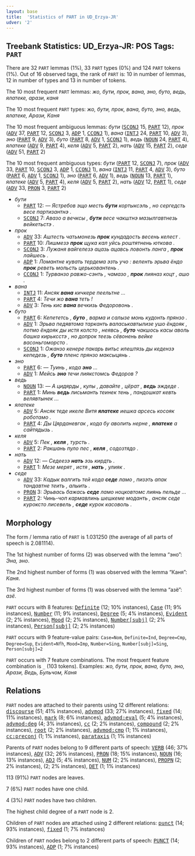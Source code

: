 ```yaml
---
layout: base
title:  'Statistics of PART in UD_Erzya-JR'
udver: '2'
---
```


## Treebank Statistics: UD_Erzya-JR: POS Tags: `PART`

There are 32 `PART` lemmas (1%), 33 `PART` types (0%) and 124 `PART` tokens (1%).
Out of 16 observed tags, the rank of `PART` is: 10 in number of lemmas, 12 in number of types and 13 in number of tokens.

The 10 most frequent `PART` lemmas: <em>жо, бути, прок, вана, эно, буто, ведь, ялатеке, арази, каня</em>

The 10 most frequent `PART` types:  <em>жо, бути, прок, вана, буто, эно, ведь, ялатеке, Арази, Каня</em>

The 10 most frequent ambiguous lemmas: <em>бути</em> (<tt><a href="myv_jr-pos-SCONJ.html">SCONJ</a></tt> 15, <tt><a href="myv_jr-pos-PART.html">PART</a></tt> 12), <em>прок</em> (<tt><a href="myv_jr-pos-ADV.html">ADV</a></tt> 37, <tt><a href="myv_jr-pos-PART.html">PART</a></tt> 12, <tt><a href="myv_jr-pos-SCONJ.html">SCONJ</a></tt> 3, <tt><a href="myv_jr-pos-ADP.html">ADP</a></tt> 1, <tt><a href="myv_jr-pos-CCONJ.html">CCONJ</a></tt> 1), <em>вана</em> (<tt><a href="myv_jr-pos-INTJ.html">INTJ</a></tt> 24, <tt><a href="myv_jr-pos-PART.html">PART</a></tt> 10, <tt><a href="myv_jr-pos-ADV.html">ADV</a></tt> 3), <em>эно</em> (<tt><a href="myv_jr-pos-PART.html">PART</a></tt> 9, <tt><a href="myv_jr-pos-ADV.html">ADV</a></tt> 3), <em>буто</em> (<tt><a href="myv_jr-pos-PART.html">PART</a></tt> 8, <tt><a href="myv_jr-pos-ADV.html">ADV</a></tt> 1, <tt><a href="myv_jr-pos-SCONJ.html">SCONJ</a></tt> 1), <em>ведь</em> (<tt><a href="myv_jr-pos-NOUN.html">NOUN</a></tt> 24, <tt><a href="myv_jr-pos-PART.html">PART</a></tt> 4), <em>ялатеке</em> (<tt><a href="myv_jr-pos-ADV.html">ADV</a></tt> 9, <tt><a href="myv_jr-pos-PART.html">PART</a></tt> 4), <em>келя</em> (<tt><a href="myv_jr-pos-ADV.html">ADV</a></tt> 5, <tt><a href="myv_jr-pos-PART.html">PART</a></tt> 2), <em>нать</em> (<tt><a href="myv_jr-pos-ADV.html">ADV</a></tt> 15, <tt><a href="myv_jr-pos-PART.html">PART</a></tt> 2), <em>седе</em> (<tt><a href="myv_jr-pos-ADV.html">ADV</a></tt> 51, <tt><a href="myv_jr-pos-PART.html">PART</a></tt> 2)

The 10 most frequent ambiguous types:  <em>бути</em> (<tt><a href="myv_jr-pos-PART.html">PART</a></tt> 12, <tt><a href="myv_jr-pos-SCONJ.html">SCONJ</a></tt> 7), <em>прок</em> (<tt><a href="myv_jr-pos-ADV.html">ADV</a></tt> 33, <tt><a href="myv_jr-pos-PART.html">PART</a></tt> 10, <tt><a href="myv_jr-pos-SCONJ.html">SCONJ</a></tt> 3, <tt><a href="myv_jr-pos-ADP.html">ADP</a></tt> 1, <tt><a href="myv_jr-pos-CCONJ.html">CCONJ</a></tt> 1), <em>вана</em> (<tt><a href="myv_jr-pos-INTJ.html">INTJ</a></tt> 11, <tt><a href="myv_jr-pos-PART.html">PART</a></tt> 4, <tt><a href="myv_jr-pos-ADV.html">ADV</a></tt> 3), <em>буто</em> (<tt><a href="myv_jr-pos-PART.html">PART</a></tt> 6, <tt><a href="myv_jr-pos-ADV.html">ADV</a></tt> 1, <tt><a href="myv_jr-pos-SCONJ.html">SCONJ</a></tt> 1), <em>эно</em> (<tt><a href="myv_jr-pos-PART.html">PART</a></tt> 6, <tt><a href="myv_jr-pos-ADV.html">ADV</a></tt> 1), <em>ведь</em> (<tt><a href="myv_jr-pos-NOUN.html">NOUN</a></tt> 13, <tt><a href="myv_jr-pos-PART.html">PART</a></tt> 1), <em>ялатеке</em> (<tt><a href="myv_jr-pos-ADV.html">ADV</a></tt> 5, <tt><a href="myv_jr-pos-PART.html">PART</a></tt> 4), <em>келя</em> (<tt><a href="myv_jr-pos-ADV.html">ADV</a></tt> 5, <tt><a href="myv_jr-pos-PART.html">PART</a></tt> 2), <em>нать</em> (<tt><a href="myv_jr-pos-ADV.html">ADV</a></tt> 12, <tt><a href="myv_jr-pos-PART.html">PART</a></tt> 1), <em>седе</em> (<tt><a href="myv_jr-pos-ADV.html">ADV</a></tt> 33, <tt><a href="myv_jr-pos-PRON.html">PRON</a></tt> 3, <tt><a href="myv_jr-pos-PART.html">PART</a></tt> 2)


* <em>бути</em>
  * <tt><a href="myv_jr-pos-PART.html">PART</a></tt> 12: <em>― Ястребов эщо месть <b>бути</b> кортыксэль , но сергедсть весе партизантнэ .</em>
  * <tt><a href="myv_jr-pos-SCONJ.html">SCONJ</a></tt> 7: <em>Авазо а вечксы , <b>бути</b> весе чакштнэ мазылгавтнезь вейкетьстэ .</em>
* <em>прок</em>
  * <tt><a href="myv_jr-pos-ADV.html">ADV</a></tt> 33: <em>Аштесть чатьмонезь <b>прок</b> кундадость весень келест .</em>
  * <tt><a href="myv_jr-pos-PART.html">PART</a></tt> 10: <em>Лишмезэ <b>прок</b> щука кал уйсь роштятнень юткова .</em>
  * <tt><a href="myv_jr-pos-SCONJ.html">SCONJ</a></tt> 3: <em>Лужаня вайгелезэ ацазь ацавсь ловонть ланга , <b>прок</b> лайшесь .</em>
  * <tt><a href="myv_jr-pos-ADP.html">ADP</a></tt> 1: <em>Ломантне кувать тердема эзть учо : веленть эрьва ёндо <b>прок</b> реветь мольсть церьковантень .</em>
  * <tt><a href="myv_jr-pos-CCONJ.html">CCONJ</a></tt> 1: <em>Турванзо равжо-сэнть , чамазо , <b>прок</b> лияназ коцт , ашо .</em>
* <em>вана</em>
  * <tt><a href="myv_jr-pos-INTJ.html">INTJ</a></tt> 11: <em>Ансяк <b>вана</b> кичкере пеельтне ...</em>
  * <tt><a href="myv_jr-pos-PART.html">PART</a></tt> 4: <em>Течи жо <b>вана</b> теть !</em>
  * <tt><a href="myv_jr-pos-ADV.html">ADV</a></tt> 3: <em>Тень кис <b>вана</b> вечкизь Федоровонь .</em>
* <em>буто</em>
  * <tt><a href="myv_jr-pos-PART.html">PART</a></tt> 6: <em>Кепететсь , <b>буто</b> , варма и салызе монь кудонть прянзо .</em>
  * <tt><a href="myv_jr-pos-ADV.html">ADV</a></tt> 1: <em>Эрьва педявтома тарканть валаськавтылизе ушо ёндояк , потмо ёндояк ды истя колсто , неявсь , <b>буто</b> чакшось касы аволь башка кирьксстэ , но допрок теезь сёвонень вейке васоньгоморсто .</em>
  * <tt><a href="myv_jr-pos-SCONJ.html">SCONJ</a></tt> 1: <em>Ожанзо кенере пакарь витьс илештязь ды кедензэ кепедезь , <b>буто</b> пленс прянзо максыцянь .</em>
* <em>эно</em>
  * <tt><a href="myv_jr-pos-PART.html">PART</a></tt> 6: <em>— Туинь , кода <b>эно</b> ...</em>
  * <tt><a href="myv_jr-pos-ADV.html">ADV</a></tt> 1: <em>Мейсь <b>эно</b> течи лиякстомсь Федоров ?</em>
* <em>ведь</em>
  * <tt><a href="myv_jr-pos-NOUN.html">NOUN</a></tt> 13: <em>― А цидярды , кулы , давайте , цёрат , <b>ведь</b> эждеде .</em>
  * <tt><a href="myv_jr-pos-PART.html">PART</a></tt> 1: <em>Минь <b>ведь</b> лисьманть теинек тень , пандошкат кевть велявтынек ...</em>
* <em>ялатеке</em>
  * <tt><a href="myv_jr-pos-ADV.html">ADV</a></tt> 5: <em>Ансяк теде икеле Витя <b>ялатеке</b> иешка арсесь косояк роботамо .</em>
  * <tt><a href="myv_jr-pos-PART.html">PART</a></tt> 4: <em>Ды Цярданевгак , кода бу аволить нерне , <b>ялатеке</b> а сайтядызь .</em>
* <em>келя</em>
  * <tt><a href="myv_jr-pos-ADV.html">ADV</a></tt> 5: <em>Пек , <b>келя</b> , турсть .</em>
  * <tt><a href="myv_jr-pos-PART.html">PART</a></tt> 2: <em>Ракшань пуло пес , <b>келя</b> , содозтядо .</em>
* <em>нать</em>
  * <tt><a href="myv_jr-pos-ADV.html">ADV</a></tt> 12: <em>― Седеезэ <b>нать</b> эзь кирдть .</em>
  * <tt><a href="myv_jr-pos-PART.html">PART</a></tt> 1: <em>Мезе мерят , истя , <b>нать</b> , улияк .</em>
* <em>седе</em>
  * <tt><a href="myv_jr-pos-ADV.html">ADV</a></tt> 33: <em>Кадык валгить тей кода <b>седе</b> ламо , пизэть апак тандавтне теить , алыить .</em>
  * <tt><a href="myv_jr-pos-PRON.html">PRON</a></tt> 3: <em>Эрьвась бажась <b>седе</b> ламо ноцковтомс лиянь пельде ...</em>
  * <tt><a href="myv_jr-pos-PART.html">PART</a></tt> 2: <em>Чинь-чоп кармавлинь шешкеме моданть , ансяк седе куроксто лисевель , <b>седе</b> курок касоволь .</em>

## Morphology

The form / lemma ratio of `PART` is 1.031250 (the average of all parts of speech is 2.081114).

The 1st highest number of forms (2) was observed with the lemma “эно”: <em>Эна, эно</em>.

The 2nd highest number of forms (1) was observed with the lemma “Каня”: <em>Каня</em>.

The 3rd highest number of forms (1) was observed with the lemma “азё”: <em>азё</em>.

`PART` occurs with 8 features: <tt><a href="myv_jr-feat-Definite.html">Definite</a></tt> (12; 10% instances), <tt><a href="myv_jr-feat-Case.html">Case</a></tt> (11; 9% instances), <tt><a href="myv_jr-feat-Number.html">Number</a></tt> (11; 9% instances), <tt><a href="myv_jr-feat-Degree.html">Degree</a></tt> (5; 4% instances), <tt><a href="myv_jr-feat-Evident.html">Evident</a></tt> (2; 2% instances), <tt><a href="myv_jr-feat-Mood.html">Mood</a></tt> (2; 2% instances), <tt><a href="myv_jr-feat-Number-subj.html">Number[subj]</a></tt> (2; 2% instances), <tt><a href="myv_jr-feat-Person-subj.html">Person[subj]</a></tt> (2; 2% instances)

`PART` occurs with 9 feature-value pairs: `Case=Nom`, `Definite=Ind`, `Degree=Cmp`, `Degree=Sup`, `Evident=Nfh`, `Mood=Imp`, `Number=Sing`, `Number[subj]=Sing`, `Person[subj]=2`

`PART` occurs with 7 feature combinations.
The most frequent feature combination is `_` (103 tokens).
Examples: <em>жо, бути, прок, вана, буто, эно, Арази, Ведь, Бульчом, Каня</em>


## Relations

`PART` nodes are attached to their parents using 12 different relations: <tt><a href="myv_jr-dep-discourse.html">discourse</a></tt> (51; 41% instances), <tt><a href="myv_jr-dep-advmod.html">advmod</a></tt> (33; 27% instances), <tt><a href="myv_jr-dep-fixed.html">fixed</a></tt> (14; 11% instances), <tt><a href="myv_jr-dep-mark.html">mark</a></tt> (8; 6% instances), <tt><a href="myv_jr-dep-advmod-eval.html">advmod:eval</a></tt> (5; 4% instances), <tt><a href="myv_jr-dep-advmod-deg.html">advmod:deg</a></tt> (4; 3% instances), <tt><a href="myv_jr-dep-cc.html">cc</a></tt> (2; 2% instances), <tt><a href="myv_jr-dep-compound.html">compound</a></tt> (2; 2% instances), <tt><a href="myv_jr-dep-root.html">root</a></tt> (2; 2% instances), <tt><a href="myv_jr-dep-advmod-cmp.html">advmod:cmp</a></tt> (1; 1% instances), <tt><a href="myv_jr-dep-cc-preconj.html">cc:preconj</a></tt> (1; 1% instances), <tt><a href="myv_jr-dep-parataxis.html">parataxis</a></tt> (1; 1% instances)

Parents of `PART` nodes belong to 9 different parts of speech: <tt><a href="myv_jr-pos-VERB.html">VERB</a></tt> (46; 37% instances), <tt><a href="myv_jr-pos-ADV.html">ADV</a></tt> (32; 26% instances), <tt><a href="myv_jr-pos-PRON.html">PRON</a></tt> (18; 15% instances), <tt><a href="myv_jr-pos-NOUN.html">NOUN</a></tt> (16; 13% instances), <tt><a href="myv_jr-pos-ADJ.html">ADJ</a></tt> (5; 4% instances), <tt><a href="myv_jr-pos-NUM.html">NUM</a></tt> (2; 2% instances), <tt><a href="myv_jr-pos-PROPN.html">PROPN</a></tt> (2; 2% instances),  (2; 2% instances), <tt><a href="myv_jr-pos-DET.html">DET</a></tt> (1; 1% instances)

113 (91%) `PART` nodes are leaves.

7 (6%) `PART` nodes have one child.

4 (3%) `PART` nodes have two children.

The highest child degree of a `PART` node is 2.

Children of `PART` nodes are attached using 2 different relations: <tt><a href="myv_jr-dep-punct.html">punct</a></tt> (14; 93% instances), <tt><a href="myv_jr-dep-fixed.html">fixed</a></tt> (1; 7% instances)

Children of `PART` nodes belong to 2 different parts of speech: <tt><a href="myv_jr-pos-PUNCT.html">PUNCT</a></tt> (14; 93% instances), <tt><a href="myv_jr-pos-ADP.html">ADP</a></tt> (1; 7% instances)

